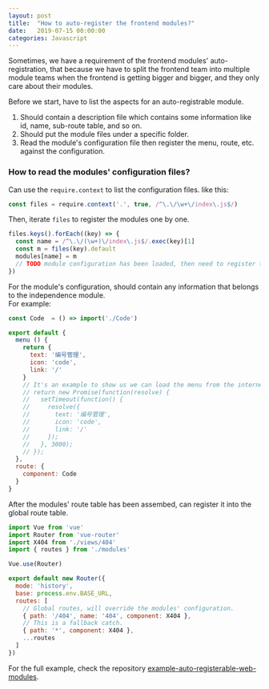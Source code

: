 ```yaml
---
layout: post
title:  "How to auto-register the frontend modules?"
date:   2019-07-15 00:00:00
categories: Javascript
---
```


Sometimes, we have a requirement of the frontend modules' auto-registration, that because we have to split the frontend team into multiple module teams when the frontend is getting bigger and bigger, and they only care about their modules.

Before we start, have to list the aspects for an auto-registrable module.

1. Should contain a description file which contains some information like id, name, sub-route table, and so on.
1. Should put the module files under a specific folder.
1. Read the module's configuration file then register the menu, route, etc. against the configuration.

### How to read the modules' configuration files?

Can use the `require.context` to list the configuration files. like this:  
```javascript
const files = require.context('.', true, /^\.\/\w+\/index\.js$/)
```

Then, iterate `files` to register the modules one by one.
```javascript
files.keys().forEach((key) => {
  const name = /^\.\/(\w+)\/index\.js$/.exec(key)[1]
  const m = files(key).default
  modules[name] = m
  // TODO module configuration has been loaded, then need to register the menu items and combine the route tables.
})
```

For the module's configuration, should contain any information that belongs to the independence module.  
For example:   
```javascript
const Code  = () => import('./Code')

export default {
  menu () {
    return {
      text: '编号管理',
      icon: 'code',
      link: '/'
    }
    // It's an example to show us we can load the menu from the internet.
    // return new Promise(function(resolve) {
    //   setTimeout(function() {
    //     resolve({
    //       text: '编号管理',
    //       icon: 'code',
    //       link: '/'
    //     });
    //   }, 3000);
    // });
  },
  route: {
    component: Code
  }
}
```

After the modules' route table has been assembed, can register it into the global route table.
```javascript
import Vue from 'vue'
import Router from 'vue-router'
import X404 from './views/404'
import { routes } from './modules'

Vue.use(Router)

export default new Router({
  mode: 'history',
  base: process.env.BASE_URL,
  routes: [
    // Global routes, will override the modules' configuration.
    { path: '/404', name: '404', component: X404 },
    // This is a fallback catch.
    { path: '*', component: X404 },
    ...routes
  ]
})
```

For the full example, check the repository [example-auto-registerable-web-modules](https://github.com/zhangyanwei/example-auto-registerable-web-modules).
